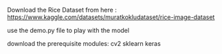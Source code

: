 Download the Rice Dataset from here :
https://www.kaggle.com/datasets/muratkokludataset/rice-image-dataset

use the demo.py file to play with the model

download the prerequisite modules:
cv2
sklearn
keras
